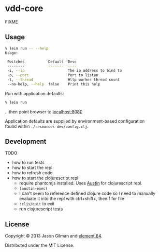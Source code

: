 # vdd-core

FIXME

## Usage

```bash
% lein run -- --help
Usage:

 Switches           Default  Desc
 --------           -------  ----
 -i, --ip                    The ip address to bind to
 -p, --port                  Port to listen
 -t, --thread                Http worker thread count
 --no-help, --help  false    Print this help
```

Run with application defaults:

```bash
% lein run
```
...then point browser to [localhost:8080](http://localhost:8080)

Application defaults are supplied by environment-based configuration
found within `./resources-dev/config.clj`.

## Development

TODO

  * how to run tests
  * how to start the repl
  * how to refresh code
  * how to start the clojurescript repl
    * require phantomjs installed. Uses [Austin](https://github.com/cemerick/austin) for clojurescript repl.
    * ```(austin-exec)```
    * I can't seem to reference defined clojure code so I need to manually evaluate it into the repl with ctrl+shift+, then f for file
    * ```:cljs/quit``` to exit
    * run clojurescript tests

## License

Copyright © 2013 Jason Gilman and [element 84](http://www.element84.com).

Distributed under the MIT License.
